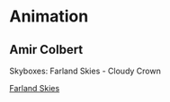 # Animation

## Amir Colbert

Skyboxes: Farland Skies - Cloudy Crown

[Farland Skies](https://assetstore.unity.com/packages/2d/textures-materials/sky/farland-skies-cloudy-crown-60004)